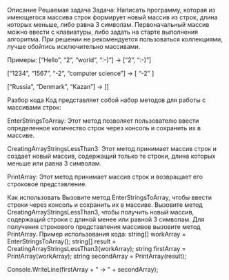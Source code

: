 Описание
Решаемая задача
Задача: Написать программу, которая из имеющегося массива строк формирует новый массив из строк, длина которых меньше, либо равна 3 символам. Первоначальный массив можно ввести с клавиатуры, либо задать на старте выполнения алгоритма. При решении не рекомендуется пользоваться коллекциями, лучше обойтись исключительно массивами.

Примеры:
[“Hello”, “2”, “world”, “:-)”] → [“2”, “:-)”]

[“1234”, “1567”, “-2”, “computer science”] → [ “-2” ]

[“Russia”, “Denmark”, “Kazan”] → []

Разбор кода
Код представляет собой набор методов для работы с массивами строк:

EnterStringsToArray: Этот метод позволяет пользователю ввести определенное количество строк через консоль и сохранить их в массиве.

CreatingArrayStringsLessThan3: Этот метод принимает массив строк и создает новый массив, содержащий только те строки, длина которых меньше или равна 3 символам.

PrintArray: Этот метод принимает массив строк и возвращает его строковое представление.

Как использовать
Вызовите метод EnterStringsToArray, чтобы ввести строки через консоль и сохранить их в массиве. Вызовите метод
CreatingArrayStringsLessThan3, чтобы получить новый массив, содержащий строки с длиной менее или равной 3 символам.
Для получения строкового представления массивов вызовите метод PrintArray.
Пример использования кода:
string[] workArray = EnterStringsToArray();
string[] result = CreatingArrayStringsLessThan3(workArray);
string firstArray = PrintArray(workArray);
string secondArray = PrintArray(result);

Console.WriteLine(firstArray + " -> " + secondArray);
